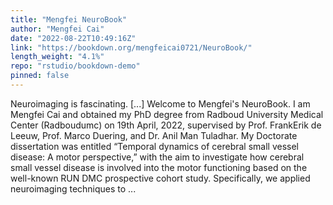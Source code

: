 ```yaml
---
title: "Mengfei NeuroBook"
author: "Mengfei Cai"
date: "2022-08-22T10:49:16Z"
link: "https://bookdown.org/mengfeicai0721/NeuroBook/"
length_weight: "4.1%"
repo: "rstudio/bookdown-demo"
pinned: false
---
```


Neuroimaging is fascinating. [...] Welcome to Mengfei's NeuroBook. I am Mengfei Cai and obtained my PhD degree from Radboud University Medical Center (Radboudumc) on 19th April, 2022, supervised by Prof. FrankErik de Leeuw, Prof. Marco Duering, and Dr. Anil Man Tuladhar. My Doctorate dissertation was entitled “Temporal dynamics of cerebral small vessel disease: A motor perspective,” with the aim to investigate how cerebral small vessel disease is involved into the motor functioning based on the well-known RUN DMC prospective cohort study. Specifically, we applied neuroimaging techniques to ...
